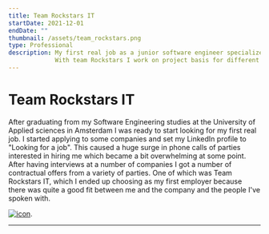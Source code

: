 ```yaml
---
title: Team Rockstars IT
startDate: 2021-12-01
endDate: ""
thumbnail: /assets/team_rockstars.png
type: Professional
description: My first real job as a junior software engineer specialized in full-stack web development!
             With team Rockstars I work on project basis for different clients.
---
```

# Team Rockstars IT

After graduating from my Software Engineering studies at the University of Applied sciences in Amsterdam I was ready to start looking
for my first real job. I started applying to some companies and set my LinkedIn profile to "Looking for a job". This caused
a huge surge in phone calls of parties interested in hiring me which became a bit overwhelming at some point. After having interviews
at a number of companies I got a number of contractual offers from a variety of parties. One of which was Team Rockstars IT, which I
ended up choosing as my first employer because there was quite a good fit between me and the company and the people I've spoken with.

[![icon](/assets/rockstars_5.webp)](https://teamrockstars.nl/).

- - -

